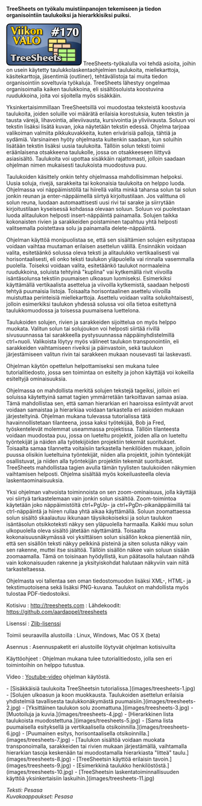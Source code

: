 <!--
Title: 4x14 TreeSheets - Viikon VALO #170
Date: 2014/03/30
Pageimage: valo170-treesheets.png
Tags: Linux,Windows,Mac OS X,Toimisto
-->

**TreeSheets on työkalu muistiinpanojen tekemiseen ja tiedon
organisointiin taulukoiksi ja hierarkkisiksi puiksi.**

![](images/valo170-treesheets.png "fig:valo170-treesheets.png")
TreeSheets-työkalulla voi tehdä asioita, joihin on usein käytetty
taulukkolaskentaohjelmien taulukoita, miellekarttoja, käsitekarttoja,
jäsentimiä (outliner), tehtävälistoja tai muita tiedon organisointiin
soveltuvia työkaluja. TreeSheets lähestyy ongelmaa organisoimalla kaiken
taulukkoina, eli sisältösoluista koostuvina ruudukkoina, joita voi
sijoitella myös sisäkkäin.

Yksinkertaisimmillaan TreeSheetsillä voi muodostaa teksteistä koostuvia
taulukoita, joiden soluille voi määrätä erilaisia korostuksia, kuten
tekstin ja tausta värejä, lihavointia, alleviivausta, kursivointia ja
yliviivausta. Soluun voi tekstin lisäksi lisätä kuvan, joka näytetään
tekstin edessä. Ohjelma tarjoaa valikoiman valmiita pikkukuvakkeita,
kuten erivärisiä palloja, tähtiä ja sydämiä. Varsinainen hyöty
ohjelmasta kuitenkin saadaan, kun soluihin lisätään tekstin lisäksi
uusia taulukoita. Tällöin solun teksti toimii eräänlaisena otsakkeena
taulukolle, jossa on otsakkeeseen liittyvä asiasisältö. Taulukoita voi
upottaa sisäkkäin rajattomasti, jolloin saadaan ohjelman nimen
mukaisesti taulukoista muodostuva puu.

Taulukoiden käsittely onkin tehty ohjelmassa mahdollisimman helpoksi.
Uusia soluja, rivejä, sarakkeita tai kokonaisia taulukoita on helppo
luoda. Ohjelmassa voi näppäimistöllä tai hiirellä valita minkä tahansa
solun tai solun jonkin reunan ja enter-näppäimellä siirtyä
kirjoitustilaan. Jos valittuna oli solun reuna, luodaan automaattisesti
uusi rivi tai sarake ja siirrytään kirjoitustilaan kyseisessä kohdassa
olevaan soluun. Soluun voi puolestaan luoda alitaulukon helposti
insert-näppäintä painamalla. Solujen taikka kokonaisten rivien ja
sarakkeiden poistaminen tapahtuu yhtä helposti valitsemalla poistettava
solu ja painamalla delete-näppäintä.

Ohjelman käyttöä monipuolistaa se, että sen sisältämien solujen
esitystapaa voidaan vaihtaa muutaman erilaisen asettelun välillä.
Ensinnäkin voidaan valita, esitetäänkö solussa oleva teksti ja
alitaulukko vertikaalisesti vai horisontaalisesti, eli onko teksti
taulukon yläpuolella vai rinnalla vasemmalla puolella. Toiseksi voidaan
valita, esitetäänkö taulukot normaaleina ruudukkoina, soluista tehtyinä
"kuplina" vai kytkemällä rivit viivoilla isäntäsolunsa tekstiin
puumaisen ulkoasun luomiseksi. Esimerkiksi käyttämällä vertikaalista
asettelua ja viivoilla kytkemistä, saadaan helposti tehtyä puumaisia
listoja. Toisaalta horisontaalinen asettelu viivoilla muistuttaa
perinteisiä miellekarttoja. Asettelu voidaan valita solukohtaisesti,
jolloin esimerkiksi taulukon yhdessä solussa voi olla tietoa esitettynä
taulukkomuodossa ja toisessa puumaisena luettelona.

Taulukoiden solujen, rivien ja sarakkeiden sijoittelua on myös helppo
muokata. Valitun solun tai solujoukon voi helposti siirtää rivillä
sivusuunnassa tai sarakkeella pystysuunnassa näppäinyhdistelmillä
ctrl+nuoli. Valikoista löytyy myös välineet taulukon transponointiin,
eli sarakkeiden vaihtamiseen riveiksi ja päinvastoin, sekä taulukon
järjestämiseen valitun rivin tai sarakkeen mukaan nousevasti tai
laskevasti.

Ohjelman käytön opettelun helpottamiseksi sen mukana tulee
tutorialitiedosto, jossa sen toimintaa on esitelty ja johon käyttäjä voi
kokeilla esiteltyjä ominaisuuksia.

Ohjelmassa on mahdollista merkitä solujen tekstejä tageiksi, jolloin eri
soluissa käytettyinä samat tagien ymmärretään tarkoittavan samaa asiaa.
Tämä mahdollistaa sen, että saman hierarkian eri haaroissa esiintyvät
arvot voidaan samaistaa ja hierarkiaa voidaan tarkastella eri asioiden
mukaan järjesteltyinä. Ohjelman mukana tulevassa tutorialissa tätä
havainnollistetaan tilanteena, jossa kaksi työtekijää, Bob ja Fred,
työskentelevät molemmat useammassa projektissa. Tällöin tilanteesta
voidaan muodostaa puu, jossa on lueteltu projektit, joiden alla on
lueteltu työntekijät ja näiden alla työtekijöiden projektiin tekemät
suoritukset. Toisaalta samaa tilannetta voitaisiin tarkastella
henkilöiden mukaan, jolloin puussa olisikin lueteltuina työntekijät,
niiden alla projektit, joihin työntekijät osallistuvat, ja niiden alla
työntekijän projektiin tekemät suoritukset. TreeSheets mahdollistaa
tagien avulla tämän tyylisten taulukoiden näkymien vaihtamisen helposti.
Ohjelma sisältää myös kokeiluasteella olevia laskentaominaisuuksia.

Yksi ohjelman vahvoista toiminnoista on sen zoom-ominaisuus, jolla
käyttäjä voi siirtyä tarkastelemaan vain jonkin solun sisältöä.
Zoom-toimintoa käytetään joko näppäimistöltä ctrl+PgUp- ja
ctrl+PgDn-pikanäppäimillä tai ctrl-näppäintä ja hiiren rullaa yhtä aikaa
käyttämällä. Soluun zoomattaessa solun sisältö skaalautuu ikkunaan
täysikokoiseksi ja solun taulukon isäntäsolun otsikkoteksti näkyy sen
yläpuolella harmaalla. Kaikki muu solun ulkopuolella oleva sisältö
jätetään näyttämättä. Toisaalta kokonaisuusnäkymässä voi yksittäisen
solun sisällön kokoa pienentää niin, että sen sisällön teksti näkyy
pelkkinä pisteinä ja siten solusta näkyy vain sen rakenne, muttei itse
sisältöä. Tällöin sisällön näkee vain soluun sisään zoomaamalla. Tämä on
toisinaan hyödyllistä, kun päätasolla halutaan nähdä vain kokonaisuuden
rakenne ja yksityiskohdat halutaan näkyviin vain niitä tarkasteltaessa.

Ohjelmasta voi tallentaa sen oman tiedostomuodon lisäksi XML-, HTML- ja
tekstimuotoisena sekä lisäksi PNG-kuvana. Taulukot on mahdollista myös
tulostaa PDF-tiedostoiksi.

Kotisivu
:   <http://treesheets.com>
:   Lähdekoodit: <https://github.com/aardappel/treesheets>

Lisenssi
:   [Zlib-lisenssi](http://en.wikipedia.org/wiki/Zlib_License)

Toimii seuraavilla alustoilla
:   Linux, Windows, Mac OS X (beta)

Asennus
:   Asennuspaketit eri alustoille löytyvät ohjelman kotisivuilta

Käyttöohjeet
:   Ohjelman mukana tulee tutorialitiedosto, jolla sen eri toimintoihin
    on helppo tutustua.

Video
:   [Youtube-video](https://www.youtube.com/watch?v=UB-saQZfrsw)
    ohjelman käytöstä.

<div class="psgallery" markdown="1">
-   [Sisäkkäisiä taulukoita TreeSheetsin
    tutorialissa.](images/treesheets-1.jpg)
-   [Solujen ulkoasun ja koon muokkausta. Taulukoiden asettelun
    erilaisia yhdistelmiä tavallisesta taulukkonäkymästä
    puumaisiin.](images/treesheets-2.jpg)
-   [Yksittäinen taulukon solu zoomattuna.](images/treesheets-3.jpg)
-   [Muotoiluja ja kuvia.](images/treesheets-4.jpg)
-   [Hierarkkinen lista taulukoista
    muodostettuna.](images/treesheets-5.jpg)
-   [Sama lista puumaisella esityksellä ja vertikaalisella
    otsikoinnilla.](images/treesheets-6.jpg)
-   [Puumainen esitys, horisontaalisella
    otsikoinnilla.](images/treesheets-7.jpg)
-   [Taulukon sisältöä voidaan muokata transponoimalla, sarakkeiden tai
    rivien mukaan järjestämällä, vaihtamalla hierarkian tasoja keskenään
    tai muodostamalla hierarkiasta "litteä"
    taulu.](images/treesheets-8.jpg)
-   [TreeSheetsin käyttöä erilaisin tavoin.](images/treesheets-9.jpg)
-   [Esimerkkinä taulukko henkilöstöstä.](images/treesheets-10.jpg)
-   [TreeSheetsin laskentatoiminnallisuuden käyttöä yksinkertaisiin
    laskuihin.](images/treesheets-11.jpg)
</div>

*Teksti: Pesasa* <br />
*Kuvakaappaukset: Pesasa*

